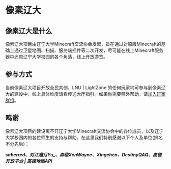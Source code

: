 # 像素辽大

## 像素辽大是什么

像素辽大项目由辽宁大学Minecraft交流协会发起，旨在通过对原版Minecraft的基础上通过卫星地图、扫描、服务端插件等二次开发，尽可能在线上Minecraft服务器中还原辽宁大学校园的各个角落，线上开放游览。

## 参与方式

当前像素辽大项目开放全民共创，LNU | LightZone 的任何玩家均可参与到像素辽大的建设中，线上具体维度请看传送大厅指引。如果你需要额外帮助，请[加入玩家群组](wiki/quickstart?id=_1加入玩家群组)。

## 鸣谢

像素辽大项目的建设离不开辽宁大学Minecraft交流协会中的各位成员，以及辽宁大学校园内的各位师生的支持与帮助。在这里我们特别感谢以下个人及单位(排名不分先后)：

***saberred、对江邀月Yu_、森稳XenWayne、Xingchen、DestinyQAQ、高德开放平台 | 高德地图API***